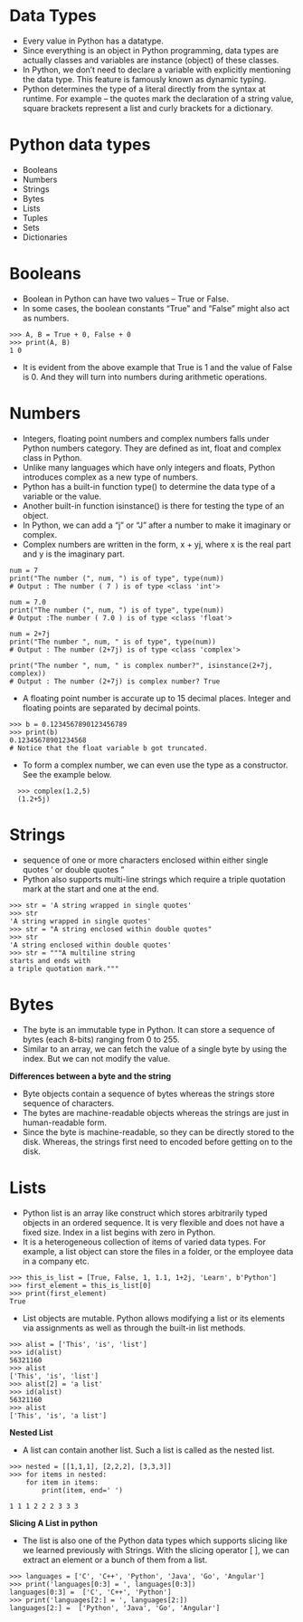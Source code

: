# Data Types

- Every value in Python has a datatype.
- Since everything is an object in Python programming, data types are actually classes and variables are instance (object) of these classes.
- In Python, we don’t need to declare a variable with explicitly mentioning the data type. This feature is famously known as dynamic typing.
- Python determines the type of a literal directly from the syntax at runtime. For example – the quotes mark the declaration of a string value, square brackets represent a list and curly brackets for a dictionary.

# Python data types
 - Booleans
 - Numbers
 - Strings
 - Bytes
 - Lists
 - Tuples
 - Sets
 - Dictionaries
 
 # Booleans
  - Boolean in Python can have two values – True or False.
  - In some cases, the boolean constants “True” and “False” might also act as numbers.
  
  ```
  >>> A, B = True + 0, False + 0
  >>> print(A, B)
  1 0
  ```
  
  - It is evident from the above example that True is 1 and the value of False is 0. And they will turn into numbers during arithmetic operations.
  
  # Numbers
  
  - Integers, floating point numbers and complex numbers falls under Python numbers category. They are defined as int, float and complex class in Python.
  - Unlike many languages which have only integers and floats, Python introduces complex as a new type of numbers.
  - Python has a built-in function type() to determine the data type of a variable or the value.
  - Another built-in function isinstance() is there for testing the type of an object.
  - In Python, we can add a “j” or “J” after a number to make it imaginary or complex.
  - Complex numbers are written in the form, x + yj, where x is the real part and y is the imaginary part.
  
  ```
  num = 7
  print("The number (", num, ") is of type", type(num))
  # Output : The number ( 7 ) is of type <class 'int'>
  
  num = 7.0
  print("The number (", num, ") is of type", type(num))
  # Output :The number ( 7.0 ) is of type <class 'float'>

  num = 2+7j
  print("The number ", num, " is of type", type(num))
  # Output : The number (2+7j) is of type <class 'complex'>
  
  print("The number ", num, " is complex number?", isinstance(2+7j, complex))
  # Output : The number (2+7j) is complex number? True
  ```
  
  - A floating point number is accurate up to 15 decimal places. Integer and floating points are separated by decimal points.
  ```
  >>> b = 0.1234567890123456789
  >>> print(b)
  0.12345678901234568
  # Notice that the float variable b got truncated.
  ```
  
  - To form a complex number, we can even use the type as a constructor. See the example below.
```
  >>> complex(1.2,5)
  (1.2+5j)
```
# Strings

- sequence of one or more characters enclosed within either single quotes ‘ or double quotes ”
- Python also supports multi-line strings which require a triple quotation mark at the start and one at the end.

```
>>> str = 'A string wrapped in single quotes'
>>> str
'A string wrapped in single quotes'
>>> str = "A string enclosed within double quotes"
>>> str
'A string enclosed within double quotes'
>>> str = """A multiline string
starts and ends with
a triple quotation mark."""
```
# Bytes

- The byte is an immutable type in Python. It can store a sequence of bytes (each 8-bits) ranging from 0 to 255.
- Similar to an array, we can fetch the value of a single byte by using the index. But we can not modify the value.

**Differences between a byte and the string**

  - Byte objects contain a sequence of bytes whereas the strings store sequence of characters.
  - The bytes are machine-readable objects whereas the strings are just in human-readable form.
  - Since the byte is machine-readable, so they can be directly stored to the disk. Whereas, the strings first need to encoded before       getting on to the disk.
  
# Lists

- Python list is an array like construct which stores arbitrarily typed objects in an ordered sequence. It is very flexible and does not have a fixed size. Index in a list begins with zero in Python.
- It is a heterogeneous collection of items of varied data types. For example, a list object can store the files in a folder, or the employee data in a company etc.

````
>>> this_is_list = [True, False, 1, 1.1, 1+2j, 'Learn', b'Python']
>>> first_element = this_is_list[0]
>>> print(first_element)
True

````

- List objects are mutable. Python allows modifying a list or its elements via assignments as well as through the built-in list methods.

````
>>> alist = ['This', 'is', 'list']
>>> id(alist)
56321160
>>> alist
['This', 'is', 'list']
>>> alist[2] = 'a list'
>>> id(alist)
56321160
>>> alist
['This', 'is', 'a list']
````

**Nested List**

- A list can contain another list. Such a list is called as the nested list.

````
>>> nested = [[1,1,1], [2,2,2], [3,3,3]]
>>> for items in nested:
	for item in items:
		print(item, end=' ')
		
1 1 1 2 2 2 3 3 3
````

**Slicing A List in python**

- The list is also one of the Python data types which supports slicing like we learned previously with Strings. With the slicing operator [ ], we can extract an element or a bunch of them from a list.

````
>>> languages = ['C', 'C++', 'Python', 'Java', 'Go', 'Angular']
>>> print('languages[0:3] = ', languages[0:3])
languages[0:3] =  ['C', 'C++', 'Python']
>>> print('languages[2:] = ', languages[2:])
languages[2:] =  ['Python', 'Java', 'Go', 'Angular']
````
